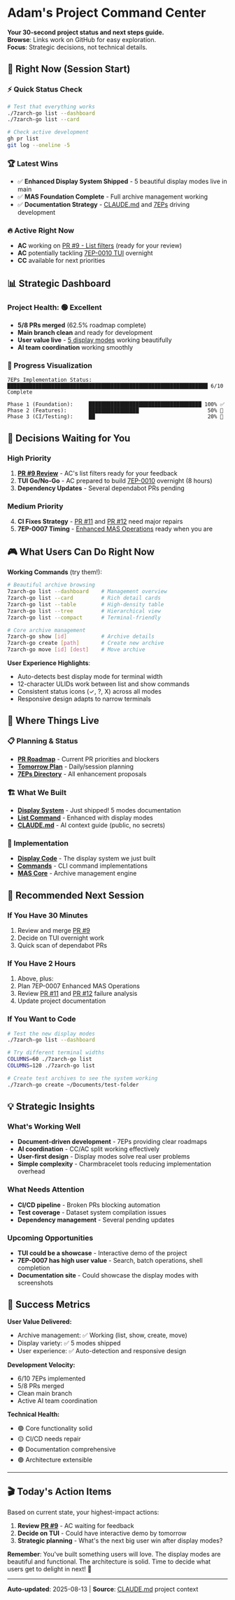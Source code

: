# Adam's Project Command Center

**Your 30-second project status and next steps guide.**  
**Browse**: Links work on GitHub for easy exploration.  
**Focus**: Strategic decisions, not technical details.

## 🎯 Right Now (Session Start)

### ⚡ Quick Status Check
```bash
# Test that everything works
./7zarch-go list --dashboard
./7zarch-go list --card

# Check active development
gh pr list
git log --oneline -5
```

### 🏆 Latest Wins
- ✅ **Enhanced Display System Shipped** - 5 beautiful display modes live in main
- ✅ **MAS Foundation Complete** - Full archive management working
- ✅ **Documentation Strategy** - [CLAUDE.md](./CLAUDE.md) and [7EPs](./docs/7eps/) driving development

### 🔥 Active Right Now
- **AC** working on [PR #9 - List filters](../../pull/9) (ready for your review)
- **AC** potentially tackling [7EP-0010 TUI](./docs/7eps/7ep-0010-interactive-tui-application.md) overnight
- **CC** available for next priorities

## 📊 Strategic Dashboard

### Project Health: 🟢 Excellent
- **5/8 PRs merged** (62.5% roadmap complete)
- **Main branch clean** and ready for development
- **User value live** - [5 display modes](./docs/reference/display-system.md) working beautifully
- **AI team coordination** working smoothly

### 🎢 Progress Visualization
```
7EPs Implementation Status:
████████████████████████████████████████████████████████████████ 6/10 Complete

Phase 1 (Foundation):     ████████████████████████████████████ 100% ✅
Phase 2 (Features):       ████████████████                      50% 🔄  
Phase 3 (CI/Testing):     ██                                    20% 🔴
```

## 🤔 Decisions Waiting for You

### High Priority
1. **[PR #9 Review](../../pull/9)** - AC's list filters ready for your feedback
2. **TUI Go/No-Go** - AC prepared to build [7EP-0010](./docs/7eps/7ep-0010-interactive-tui-application.md) overnight (8 hours)
3. **Dependency Updates** - Several dependabot PRs pending

### Medium Priority
4. **CI Fixes Strategy** - [PR #11](../../pull/11) and [PR #12](../../pull/12) need major repairs
5. **7EP-0007 Timing** - [Enhanced MAS Operations](./docs/7eps/7ep-0007-enhanced-mas-operations.md) ready when you are

## 🎮 What Users Can Do Right Now

**Working Commands** (try them!):
```bash
# Beautiful archive browsing
7zarch-go list --dashboard    # Management overview
7zarch-go list --card         # Rich detail cards  
7zarch-go list --table        # High-density table
7zarch-go list --tree         # Hierarchical view
7zarch-go list --compact      # Terminal-friendly

# Core archive management
7zarch-go show [id]           # Archive details
7zarch-go create [path]       # Create new archive
7zarch-go move [id] [dest]    # Move archive
```

**User Experience Highlights**:
- Auto-detects best display mode for terminal width
- 12-character ULIDs work between list and show commands
- Consistent status icons (✓, ?, X) across all modes
- Responsive design adapts to narrow terminals

## 📍 Where Things Live

### 📋 Planning & Status
- **[PR Roadmap](./docs/development/pr-merge-roadmap.md)** - Current PR priorities and blockers
- **[Tomorrow Plan](./docs/development/tomorrow-plan.md)** - Daily/session planning
- **[7EPs Directory](./docs/7eps/)** - All enhancement proposals

### 🏗️ What We Built
- **[Display System](./docs/reference/display-system.md)** - Just shipped! 5 modes documentation
- **[List Command](./docs/reference/commands/list.md)** - Enhanced with display modes
- **[CLAUDE.md](./CLAUDE.md)** - AI context guide (public, no secrets)

### 🔧 Implementation
- **[Display Code](./internal/display/)** - The display system we just built
- **[Commands](./cmd/)** - CLI command implementations
- **[MAS Core](./internal/mas/)** - Archive management engine

## 🚀 Recommended Next Session

### If You Have 30 Minutes
1. Review and merge [PR #9](../../pull/9) 
2. Decide on TUI overnight work
3. Quick scan of dependabot PRs

### If You Have 2 Hours  
1. Above, plus:
2. Plan 7EP-0007 Enhanced MAS Operations
3. Review [PR #11](../../pull/11) and [PR #12](../../pull/12) failure analysis
4. Update project documentation

### If You Want to Code
```bash
# Test the new display modes
./7zarch-go list --dashboard

# Try different terminal widths
COLUMNS=60 ./7zarch-go list
COLUMNS=120 ./7zarch-go list

# Create test archives to see the system working
./7zarch-go create ~/Documents/test-folder
```

## 💡 Strategic Insights

### What's Working Well
- **Document-driven development** - 7EPs providing clear roadmaps
- **AI coordination** - CC/AC split working effectively
- **User-first design** - Display modes solve real user problems
- **Simple complexity** - Charmbracelet tools reducing implementation overhead

### What Needs Attention
- **CI/CD pipeline** - Broken PRs blocking automation
- **Test coverage** - Dataset system compilation issues
- **Dependency management** - Several pending updates

### Upcoming Opportunities
- **TUI could be a showcase** - Interactive demo of the project
- **7EP-0007 has high user value** - Search, batch operations, shell completion
- **Documentation site** - Could showcase the display modes with screenshots

## 🎯 Success Metrics

**User Value Delivered:**
- Archive management: ✅ Working (list, show, create, move)
- Display variety: ✅ 5 modes shipped
- User experience: ✅ Auto-detection and responsive design

**Development Velocity:**
- 6/10 7EPs implemented
- 5/8 PRs merged  
- Clean main branch
- Active AI team coordination

**Technical Health:**
- 🟢 Core functionality solid
- 🟡 CI/CD needs repair
- 🟢 Documentation comprehensive
- 🟢 Architecture extensible

---

## 🎬 Today's Action Items

Based on current state, your highest-impact actions:

1. **Review [PR #9](../../pull/9)** - AC waiting for feedback
2. **Decide on TUI** - Could have interactive demo by tomorrow
3. **Strategic planning** - What's the next big user win after display modes?

**Remember**: You've built something users will love. The display modes are beautiful and functional. The architecture is solid. Time to decide what users get to delight in next! 🚢

---
**Auto-updated**: 2025-08-13 | **Source**: [CLAUDE.md](./CLAUDE.md) project context